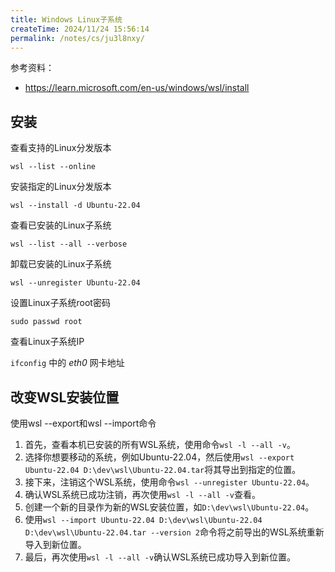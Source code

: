 ```yaml
---
title: Windows Linux子系统
createTime: 2024/11/24 15:56:14
permalink: /notes/cs/ju3l8nxy/
---
```

参考资料：

+ https://learn.microsoft.com/en-us/windows/wsl/install

## 安装

查看支持的Linux分发版本

`wsl --list --online`

安装指定的Linux分发版本

`wsl --install -d Ubuntu-22.04`

查看已安装的Linux子系统

`wsl --list --all --verbose`

卸载已安装的Linux子系统

`wsl --unregister Ubuntu-22.04`

设置Linux子系统root密码

`sudo passwd root`

查看Linux子系统IP

`ifconfig` 中的 *eth0* 网卡地址

## 改变WSL安装位置

使用wsl --export和wsl --import命令

1. 首先，查看本机已安装的所有WSL系统，使用命令`wsl -l --all -v`。
2. 选择你想要移动的系统，例如Ubuntu-22.04，然后使用`wsl --export Ubuntu-22.04 D:\dev\wsl\Ubuntu-22.04.tar`将其导出到指定的位置。
3. 接下来，注销这个WSL系统，使用命令`wsl --unregister Ubuntu-22.04`。
4. 确认WSL系统已成功注销，再次使用`wsl -l --all -v`查看。
5. 创建一个新的目录作为新的WSL安装位置，如`D:\dev\wsl\Ubuntu-22.04`。
6. 使用`wsl --import Ubuntu-22.04 D:\dev\wsl\Ubuntu-22.04 D:\dev\wsl\Ubuntu-22.04.tar --version 2`命令将之前导出的WSL系统重新导入到新位置。
7. 最后，再次使用`wsl -l --all -v`确认WSL系统已成功导入到新位置。